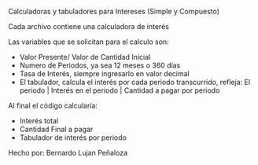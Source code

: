 Calculadoras y tabuladores para Intereses (Simple y Compuesto)

Cada archivo contiene una calculadora de interés

Las variables que se solicitan para el calculo son:

- Valor Presente/ Valor de Cantidad Inicial
- Numero de Periodos, ya sea 12 meses o 360 días
- Tasa de Interés, siempre ingresarlo en valor decimal
- El tabulador, calcula el interés por cada periodo transcurrido, refleja:
 El periodo | Interés en el periodo | Cantidad a pagar por periodo

Al final el código calcularía:

- Interés total
- Cantidad Final a pagar
- Tabulador de interés por periodo


Hecho por: Bernardo Lujan Peñaloza
